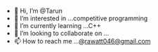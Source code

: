 - 👋 Hi, I’m @Tarun
- 👀 I’m interested in ...competitive programming 
- 🌱 I’m currently learning ...C++
- 💞️ I’m looking to collaborate on ...
- 📫 How to reach me ...@rawatt046@gmail.com 

<!---
Taruncodesinc/Taruncodesinc is a ✨ special ✨ repository because its `README.md` (this file) appears on your GitHub profile.
You can click the Preview link to take a look at your changes.
--->
